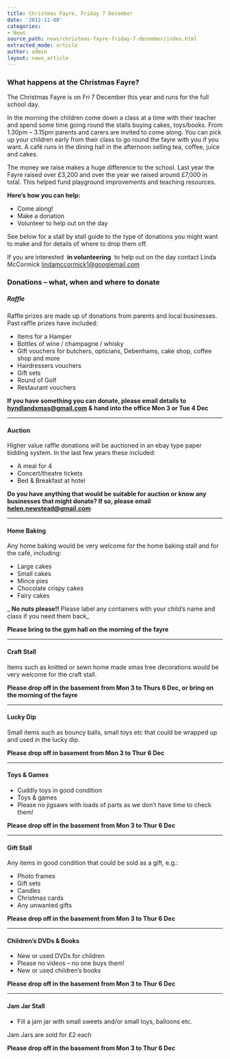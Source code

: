 ```yaml
---
title: Christmas Fayre, Friday 7 December
date: '2012-11-08'
categories:
- News
source_path: news/christmas-fayre-friday-7-december/index.html
extracted_mode: article
author: admin
layout: news_article
---
```

### What happens at the Christmas Fayre?

The Christmas Fayre is on Fri 7 December this year and runs for the full school day.

In the morning the children come down a class at a time with their teacher and spend some time going round the stalls buying cakes, toys/books. From 1.30pm – 3.15pm parents and carers are invited to come along.&nbsp;You can pick up your children early from their class to go round the fayre with you if you want. A café runs in the dining hall in the afternoon selling tea, coffee, juice and cakes.

The money we raise makes a huge difference to the school. Last year the Fayre raised over £3,200 and over the year we raised around&nbsp;£7,000 in total. This helped fund playground improvements and teaching resources.

**Here’s how you can help:**

- Come along!
- Make a donation
- Volunteer to help out on the day

See below for a stall by stall guide to the type of donations you might want to make and for details of where to drop them off.

If you are interested&nbsp; **in volunteering** &nbsp;to help out on the day contact Linda McCormick [lindamccormick1@googlemail.com](mailto:lindamccormick1@googlemail.com)

### Donations – what, when and where to donate

##### Raffle

Raffle prizes are made up of donations from parents and local businesses. Past raffle prizes have included:

- Items for a Hamper
- Bottles of wine / champagne / whisky
- Gift vouchers for butchers, opticians, Debenhams, cake shop, coffee shop and more
- Hairdressers vouchers
- Gift sets
- Round of Golf
- Restaurant vouchers

**If you have something you can donate, please email details to [hyndlandxmas@gmail.com](mailto:hyndlandxmas@gmail.com) & hand into the office Mon 3 or Tue 4 Dec**

* * *

#### Auction

Higher value raffle donations will be auctioned in an ebay type paper bidding system. In the last few years these included:

- A meal for 4
- Concert/theatre tickets
- Bed & Breakfast at hotel

**Do you have anything that would be suitable for auction or know any businesses that might donate? If so, please email [helen.newstead@gmail.com](mailto:helen.newstead@gmail.com)**

* * *

#### Home Baking

Any home baking would be very welcome for the home baking stall and for the café, including:

- Large cakes
- Small cakes
- Mince pies
- Chocolate crispy cakes
- Fairy cakes

_ **No nuts please!!** Please label any containers with your child’s name and class if you need them back_

**Please bring to the gym hall on the morning of the fayre**

* * *

#### Craft Stall

Items such as knitted or sewn home made xmas tree decorations would be very welcome for the craft stall.

**Please drop off in the basement from Mon 3 to Thurs 6 Dec, or bring on the morning of the fayre**

* * *

#### Lucky Dip

Small items such as bouncy balls, small toys etc that could be wrapped up and used in the lucky dip.

**Please drop off in basement from Mon 3 to Thur 6 Dec**

* * *

#### Toys & Games

- Cuddly toys in good condition
- Toys & games
- Please no jigsaws with loads of parts as we don’t have time to check them!

**Please drop off in the basement from Mon 3 to Thur 6 Dec**

* * *

#### Gift Stall

Any items in good condition that could be sold as a gift, e.g.:

- Photo frames
- Gift sets
- Candles
- Christmas cards
- Any unwanted gifts

**Please drop off in the basement from Mon 3 to Thur 6 Dec**

* * *

#### Children’s DVDs & Books

- New or used DVDs for children
- Please no videos – no one buys them!
- New or used children’s books

**Please drop off in the basement from Mon 3 to Thur 6 Dec**

* * *

#### Jam Jar Stall

- Fill a jam jar with small sweets and/or small toys, balloons etc.

Jam Jars are sold for £2 each

**Please drop off in the basement from Mon 3 to Thur 6 Dec**
